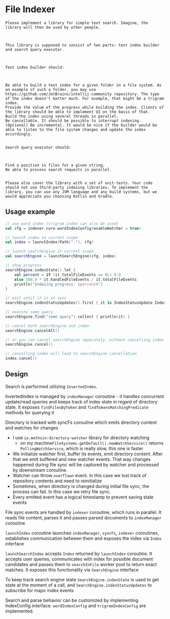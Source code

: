 # File Indexer

```
Please implement a library for simple text search. Imagine, the library will then be used by other people.



This library is supposed to consist of two parts: text index builder and search query executor.



Text index builder should:



Be able to build a text index for a given folder in a file system. As an example of such a folder, you may use https://github.com/JetBrains/intellij-community repository. The type of the index doesn't matter much. For example, that might be a trigram index.
Provide the value of the progress while building the index. Clients of the library should be able to implement UI on the basis of that.
Build the index using several threads in parallel.
Be cancellable. It should be possible to interrupt indexing.
(Optional) Be incremental. It would be nice if the builder would be able to listen to the file system changes and update the index accordingly.


Search query executor should:



Find a position in files for a given string.
Be able to process search requests in parallel.


Please also cover the library with a set of unit-tests. Your code should not use third-party indexing libraries. To implement the library, you can use any JVM language and any build systems, but we would appreciate you choosing Kotlin and Gradle.
```

## Usage example

```kotlin
// use word index (trigram index can also be used)
val cfg = indexer.core.wordIndexConfig(enableWatcher = true)

// launch index in current scope
val index = launchIndex(Path("."), cfg)

// launch searchEngine in current scope
val searchEngine = launchSearchEngine(cfg, index)

// show progress
searchEngine.indexState().let {
    val percent = if (it.totalFileEvents == 0L) 0.0
    else 100.0 * it.handledFileEvents / it.totalFileEvents
    println("Indexing progress: $percent%")
}

// wait until it is in sync
searchEngine.indexStatusUpdates().first { it is IndexStatusUpdate.IndexInSync }

// execute some query
searchEngine.find("some query").collect { println(it) }

// cancel both searchEngine and index 
searchEngine.cancelAll()

// or you can cancel searchEngine separately, without cancelling index
searchEngine.cancel()

// cancelling index will lead to searchEngine cancellation
index.cancel()
```

## Design

Search is performed utilizing `InvertedIndex`.

InvertedIndex is managed by `indexManager` coroutine - it handles concurrent update/read queries and keeps track of index
state in regard of directory state. It exposes `findFilesByToken` and `findTokensMatchingPredicate` methods for querying
it

Directory is tracked with syncFs coroutine which emits directory content and watches for changes

- I use `io.methvin:directory-watcher` library for directory watching
    - on my machine`FileSystems.getDefault().newWatchService()` returns `PollingWatchService`, which is
      really slow, this one is faster
- We initialize watcher first, buffer its events, emit directory content. After that we emit buffered and new watcher
  events. That way changes happened during file sync will be captured by watcher and processed by downstream coroutine.
- Watcher can throw `overflown` event. In this case we lost track of repository contents and need to reinitialize
- Sometimes, when directory is changed during initial file sync, the process can fail. In this case we retry file
  sync.
- Every emitted event has a logical timestamp to prevent saving stale events

File sync events are handled by `indexer` coroutine, which runs in parallel. It reads file content, parses it and passes
parsed documents to `indexManager` coroutine

`launchIndex` coroutine launches `indexManager`, `syncFs`, `indexer` coroutines, establishes communication between them and
exposes the index via `Index` interface

`launchSearchIndex` accepts `Index` returned by `launchIndex` coroutine. It accepts user queries, communicates with
index
for possible document candidates and passes them to `searchInFile` worker pool to return exact matches. It exposes this
functionality via `SearchEngine` interface

To keep track search engine state `SearchEngine.indexState` is used to get state at the moment of a call,
and `SearchEngine.indexStatusUpdates` to subscribe for major index events

Search and parse behavior can be customized by implementing IndexConfig interface. `wordIndexConfig` and
`trigramIndexConfig` are implemented.